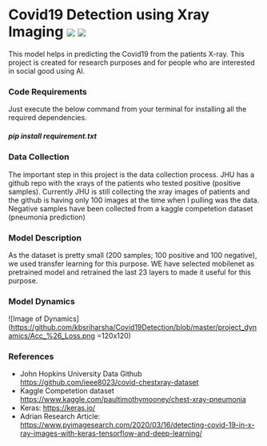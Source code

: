 # Covid19 Detection using Xray Imaging ![](https://img.shields.io/github/license/sourcerer-io/hall-of-fame.svg?colorB=ff0000) ![](https://img.shields.io/badge/Harsha-Karpurapu-brightgreen.svg?colorB=ff0000)

This model helps in predicting the Covid19 from the patients X-ray. This project is created for research purposes and for people who are interested in social good using AI. 

### Code Requirements
Just execute the below command from your terminal for installing all the required dependencies. 
##### pip install requirement.txt

### Data Collection
The important step in this project is the data collection process. JHU has a github repo with the xrays of the patients who tested positive (positive samples). Currently JHU is still collecting the xray images of patients and the github is having only 100 images at the time when I pulling was the data. Negative samples have been collected from a kaggle competetion dataset (pneumonia prediction)

### Model Description
As the dataset is pretty small (200 samples; 100 positive and 100 negative), we used transfer learning for this purpose. WE have selected mobilenet as pretrained model and retrained the last 23 layers to made it useful for this purpose. 

### Model Dynamics
![Image of Dynamics](https://github.com/kbsriharsha/Covid19Detection/blob/master/project_dynamics/Acc_%26_Loss.png =120x120)

### References
- John Hopkins University Data Github https://github.com/ieee8023/covid-chestxray-dataset
- Kaggle Competetion dataset https://www.kaggle.com/paultimothymooney/chest-xray-pneumonia
- Keras: https://keras.io/
- Adrian Research Article: https://www.pyimagesearch.com/2020/03/16/detecting-covid-19-in-x-ray-images-with-keras-tensorflow-and-deep-learning/



